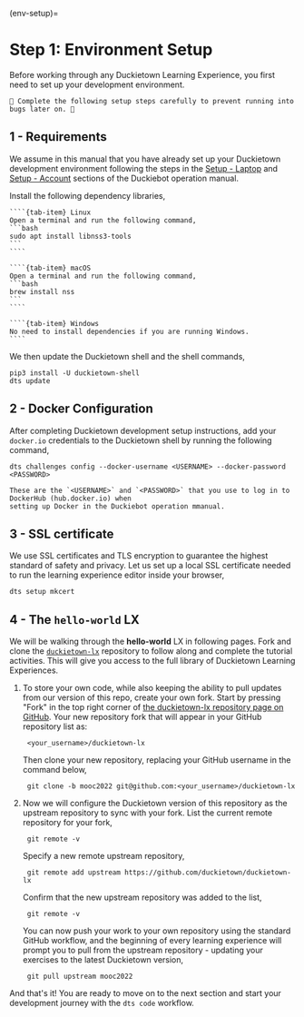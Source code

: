 (env-setup)=
# Step 1: Environment Setup

Before working through any Duckietown Learning Experience, you first need to set up your development environment.

```{important}
🚧 Complete the following setup steps carefully to prevent running into bugs later on. 🚧
```

## 1 - Requirements

We assume in this manual that you have already set up your Duckietown development environment following 
the steps in the [Setup - Laptop](book-opmanual-duckiebot:laptop-setup) and [Setup - Account](book-opmanual-duckiebot:dt-account) sections of the Duckiebot operation manual.

Install the following dependency libraries,

`````{tab-set}
````{tab-item} Linux
Open a terminal and run the following command,
```bash
sudo apt install libnss3-tools
```
````

````{tab-item} macOS
Open a terminal and run the following command,
```bash
brew install nss
```
````

````{tab-item} Windows
No need to install dependencies if you are running Windows.
````
````` 

We then update the Duckietown shell and the shell commands,

    pip3 install -U duckietown-shell
    dts update


## 2 - Docker Configuration

After completing Duckietown development setup instructions, add your `docker.io` credentials to the Duckietown shell by running the following 
command,

    dts challenges config --docker-username <USERNAME> --docker-password <PASSWORD>

```{note}
These are the `<USERNAME>` and `<PASSWORD>` that you use to log in to DockerHub (hub.docker.io) when 
setting up Docker in the Duckiebot operation mmanual.
```


## 3 - SSL certificate

We use SSL certificates and TLS encryption to guarantee the highest standard of safety and privacy.
Let us set up a local SSL certificate needed to run the learning experience editor inside your browser,

    dts setup mkcert


## 4 - The `hello-world` LX

We will be walking through the **hello-world** LX in following pages. 
Fork and clone the [`duckietown-lx`](https://github.com/duckietown/duckietown-lx) repository 
to follow along and complete the tutorial activities. 
This will give you access to the full library of Duckietown Learning Experiences.

1) To store your own code, while also keeping the ability to pull updates from our version of this repo, 
   create your own fork. Start by pressing "Fork" in the top right corner of 
   [the duckietown-lx repository page on GitHub](https://github.com/duckietown/duckietown-lx). 
   Your new repository fork that will appear in your GitHub repository list as: 

        <your_username>/duckietown-lx
    
    Then clone your new repository, replacing your GitHub username in the command below,
    
        git clone -b mooc2022 git@github.com:<your_username>/duckietown-lx


2) Now we will configure the Duckietown version of this repository as the upstream repository to sync 
   with your fork. List the current remote repository for your fork,
    
        git remote -v
    
    Specify a new remote upstream repository,
    
        git remote add upstream https://github.com/duckietown/duckietown-lx
    
    Confirm that the new upstream repository was added to the list,
    
        git remote -v
    
    You can now push your work to your own repository using the standard GitHub workflow, and the beginning of every 
    learning experience will prompt you to pull from the upstream repository - updating your exercises to the latest Duckietown 
    version,
    
        git pull upstream mooc2022

And that's it! You are ready to move on to the next section and start your development journey with 
the `dts code` workflow.